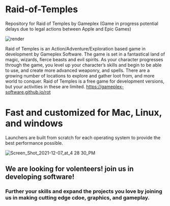 # Raid-of-Temples
Repository for Raid of Temples by Gameplex (Game in progress potential delays due to legal actions between Apple and Epic Games)

![render](https://user-images.githubusercontent.com/34868944/143261341-1eaa1a80-1a5e-4446-b17f-255641ed82e2.png)

Raid of Temples is an Action/Adventure/Exploration based game in development by Gameplex Software. The game is set in a fantastical land of magic, wizards, fierce beasts and evil spirits. As your character progresses through the game, you level up your character’s skills and begin to be able to use, and create more advanced weaponry, and spells. There are a growing number of locations to explore and gather loot from, and more world to conquer. Raid of Temples is a free game for development versions, but your activities in these are limited. https://gameplex-software.github.io/rot

# Fast and customized for Mac, Linux, and windows
Launchers are built from scratch for each operating system to provide the best performance possible.

![Screen_Shot_2021-12-07_at_4 28 30_PM](https://user-images.githubusercontent.com/34868944/145115260-1bea945a-7ee8-47f9-8212-03a7b0d853aa.png)

## We are looking for volenteers! join us in developing software!
### Further your skills and expand the projects you love by joining us in making cutting edge cdoe, graphics, and gameplay.
